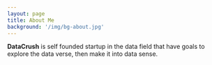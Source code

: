```yaml
---
layout: page
title: About Me
background: '/img/bg-about.jpg'
---
```


<strong>DataCrush</strong> is self founded startup in the data field that have goals to explore the data verse, then make it into data sense.